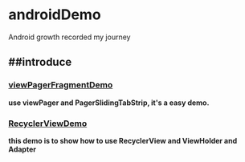 # androidDemo
Android growth recorded my journey

##introduce
---

### [viewPagerFragmentDemo](https://github.com/xingstarx/androidDemo/tree/master/viewPagerFragmentDemo) 
**use viewPager and PagerSlidingTabStrip, it's a easy demo.**

### [RecyclerViewDemo](https://github.com/xingstarx/androidDemo/tree/master/RecycleViewDemo)
**this demo is to show how to use RecyclerView and ViewHolder and Adapter**